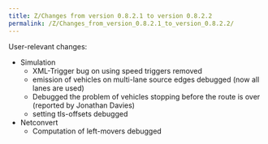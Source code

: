 ```yaml
---
title: Z/Changes from version 0.8.2.1 to version 0.8.2.2
permalink: /Z/Changes_from_version_0.8.2.1_to_version_0.8.2.2/
---
```


User-relevant changes:

- Simulation
  - XML-Trigger bug on using speed triggers removed
  - emission of vehicles on multi-lane source edges debugged (now all lanes are used)
  - Debugged the problem of vehicles stopping before the route is over (reported by Jonathan Davies)
  - setting tls-offsets debugged
- Netconvert
  - Computation of left-movers debugged